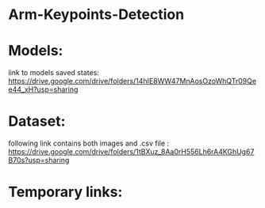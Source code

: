 # Arm-Keypoints-Detection
# Models:
link to models saved states:<br>
https://drive.google.com/drive/folders/14hIE8WW47MnAosOzoWhQTr09Qee44_xH?usp=sharing
# Dataset:
following link contains both images and .csv file :<br>
https://drive.google.com/drive/folders/1tBXuz_8Aa0rH556Lh6rA4KGhUg67B70s?usp=sharing
# Temporary links:
